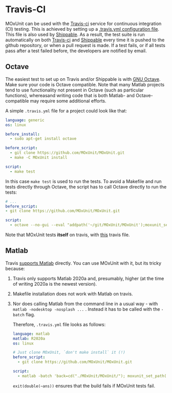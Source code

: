 # Travis-CI

MOxUnit can be used with the [Travis-ci] service for continuous integration (CI) testing.
This is achieved by setting up a [.travis.yml configuration file](.travis.yml).
This file is also used by [Shippable].
As a result, the test suite is run automatically on both [Travis-ci] and [Shippable] every time it is pushed to the github repository, or when a pull request is made.
If a test fails, or if all tests pass after a test failed before, the developers are notified by email.

## Octave

The easiest test to set up on Travis and/or Shippable is with [GNU Octave].
Make sure your code is Octave compatible.
Note that many Matlab projects tend to use functionality not present in Octave (such as particular functions), whereasand writing code that is both Matlab- and Octave-compatible may require some additional efforts.

A simple `.travis.yml` file for a project could look like that:

```yaml
language: generic
os: linux

before_install:
  - sudo apt-get install octave

before_script:
  - git clone https://github.com/MOxUnit/MOxUnit.git
  - make -C MOxUnit install

script:
  - make test
```

In this case `make test` is used to run the tests.
To avoid a Makefile and run tests directly through Octave, the script has to call Octave directly to run the tests:

  ```yaml
  # ...
  before_script:
  - git clone https://github.com/MOxUnit/MOxUnit.git

  script:
    - octave --no-gui --eval "addpath('~/git/MOxUnit/MOxUnit');moxunit_set_path;moxunit_runtests('tests')"
  ```

Note that MOxUnit tests **itself** on travis, with [this](https://github.com/MOxUnit/MOxUnit/blob/master/.travis.yml) travis file.

## Matlab

Travis [supports Matlab](https://docs.travis-ci.com/user/languages/matlab/) directly.
You can use MOxUnit with it, but its tricky because:

1.  Travis only supports Matlab 2020a and, presumably, higher (at the time of writing 2020a is the newest version).

1.  Makefile installation does not work with Matlab on travis.

1.  Nor does calling Matlab from the command line in a usual way - with ` matlab -nodesktop -nosplash ...` . Instead it has to be called with the `-batch` flag.

    Therefore, `.travis.yml` file looks as follows:

    ```yaml
    language: matlab
    matlab: R2020a
    os: linux

    # Just clone MOxUnit, `don't make install` it (!)
    before_script:
      - git clone https://github.com/MOxUnit/MOxUnit.git

    script:
      - matlab -batch 'back=cd("./MOxUnit/MOxUnit/"); moxunit_set_path(); cd(back); moxunit_runtests tests -verbose; exit(double(~ans))'
    ```

    `exit(double(~ans))` ensures that the build fails if MOxUnit tests fail.

<!--  -->

[Travis-ci]: https://travis-ci.org
[GNU Octave]: http://www.gnu.org/software/octave/
[Matlab]: http://www.mathworks.com/products/matlab/
[MOdox]: https://github.com/MOdox/MOdox
[MOxUnit]: https://github.com/MOxUnit/MOxUnit
[MOxUnit zip archive]: https://github.com/MOxUnit/MOxUnit/archive/master.zip
[MOcov]: https://github.com/MOcov/MOcov
[Shippable]: https://app.shippable.com/
